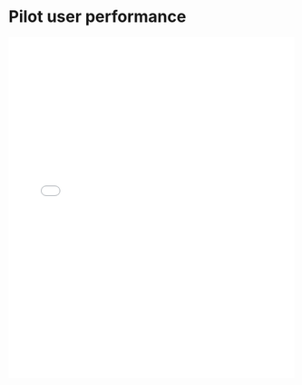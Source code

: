 # Pilot user performance

<MDXLayout>
  <embed src="/assets/files/02-PilotUsersPerformanceEvaluation-51062a59a02e9e1b517ffb9f85a438d3.pdf" type="application/pdf" width="100%" height="600px" />
</MDXLayout>